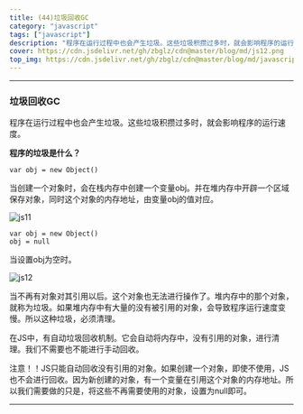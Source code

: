 ```yaml
---
title: (44)垃圾回收GC
category: "javascript"
tags: ["javascript"]
description: "程序在运行过程中也会产生垃圾。这些垃圾积攒过多时，就会影响程序的运行速度。"
cover: https://cdn.jsdelivr.net/gh/zbglz/cdn@master/blog/md/js12.png
top_img: https://cdn.jsdelivr.net/gh/zbglz/cdn@master/blog/md/javascript.svg
---
```


***

### 垃圾回收GC


程序在运行过程中也会产生垃圾。这些垃圾积攒过多时，就会影响程序的运行速度。

**程序的垃圾是什么？**


    var obj = new Object()


当创建一个对象时，会在栈内存中创建一个变量obj。并在堆内存中开辟一个区域保存对象，同时这个对象的内存地址，由变量obj的值对应。


![js11](https://cdn.jsdelivr.net/gh/zbglz/cdn@master/blog/md/js11.png)


    var obj = new Object()
    obj = null

当设置obj为空时。


![js12](https://cdn.jsdelivr.net/gh/zbglz/cdn@master/blog/md/js12.png)


当不再有对象对其引用以后。这个对象也无法进行操作了。堆内存中的那个对象，就称为垃圾。如果堆内存中有大量的没有被引用的对象，会导致程序运行速度变慢。所以这种垃圾，必须清理。


在JS中，有自动垃圾回收机制。它会自动将内存中，没有引用的对象，进行清理。我们不需要也不能进行手动回收。


注意！！JS只能自动回收没有引用的对象。如果创建一个对象，即使不使用，JS也不会进行回收。因为新创建的对象，有一个变量在引用这个对象的内存地址。所以我们需要做的只是，将这些不再需要使用的对象，设置为null即可。


***